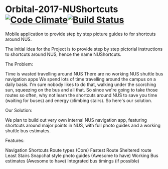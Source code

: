 # Orbital-2017-NUShortcuts [![Code Climate](http://img.shields.io/codeclimate/github/lincredibleJC/Orbital-2017-NUShortcuts.svg)](https://codeclimate.com/github/lincredibleJC/Orbital-2017-NUShortcuts)[![Build Status](https://travis-ci.org/lincredibleJC/Orbital-2017-NUShortcuts.svg?branch=master)](https://travis-ci.org/lincredibleJC/Orbital-2017-NUShortcuts)

Mobile application to provide step by step picture guides to for shortcuts around NUS.

The initial idea for the Project is to provide step by step pictorial instructions to shortcuts around NUS, hence the name NUShortcuts.

The Problem:

Time is wasted travelling around NUS
There are no working NUS shuttle bus navigation apps
We spend lots of time travelling around the campus on a daily basis. I'm sure nobody likes to do that, walking under the scorching sun, squeezing on the bus and all that. So since we're going to take those routes so often, why not learn the shortcuts around NUS to save you time (waiting for buses) and energy (climbing stairs). So here's our solution.

Our Solution:

We plan to build out very own internal NUS navigation app, featuring shortcuts around major points in NUS, with full photo guides and a working shuttle bus estimates.

Features:

Navigation Shortcuts
  Route types (Core)
    Fastest Route
    Sheltered route
    Least Stairs
  Snapchat style photo guides (Awesome to have)
Working Bus estimates (Awesome to have)
  Integrated bus timings (if possible)
